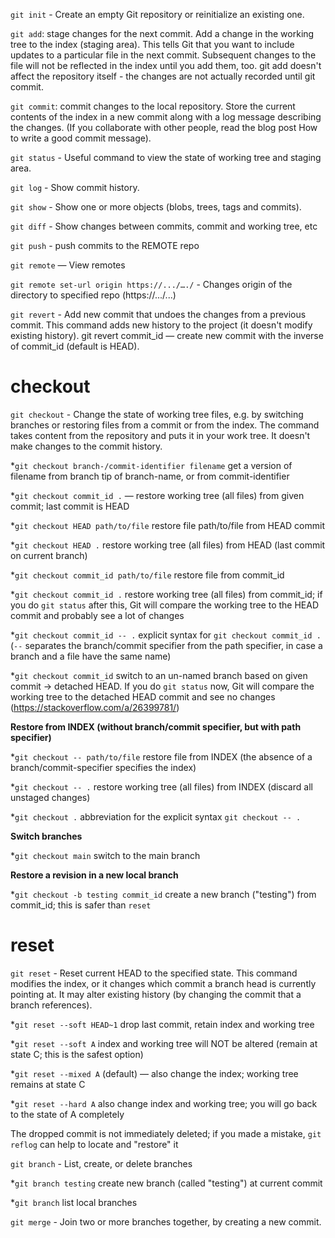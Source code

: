 `git init` - Create an empty Git repository or reinitialize an existing one.

`git add`: stage changes for the next commit. Add a change in the working tree to the index (staging area). This tells Git that you want to include updates to a particular file in the next commit. Subsequent changes to the file will not be reflected in the index until you add them, too. git add doesn't affect the repository itself - the changes are not actually recorded until git commit.

`git commit`: commit changes to the local repository. Store the current contents of the index in a new commit along with a log message describing the changes. (If you collaborate with other people, read the blog post How to write a good commit message).

`git status` - Useful command to view the state of working tree and staging area.

`git log` - Show commit history.

`git show` - Show one or more objects (blobs, trees, tags and commits).

`git diff` - Show changes between commits, commit and working tree, etc 

`git push` - push commits to the REMOTE repo

`git remote` — View remotes

`git remote set-url origin https://.../…./` - Changes origin of the directory to specified repo (https://.../...)

`git revert` - Add new commit that undoes the changes from a previous commit. This command adds new history to the project (it doesn't modify existing history).
	git revert commit_id — create new commit with the inverse of commit_id (default is HEAD).

# checkout #

`git checkout` - Change the state of working tree files, e.g. by switching branches or restoring files from a commit or from the index. The command takes content from the repository and puts it in your work tree. It doesn't make changes to the commit history.


*`git checkout branch-/commit-identifier filename` get a version of filename from branch tip of branch-name, or from commit-identifier

*`git checkout commit_id .` — restore working tree (all files) from given commit; last commit is HEAD

*`git checkout HEAD path/to/file` restore file path/to/file from HEAD commit

*`git checkout HEAD .` restore working tree (all files) from HEAD (last commit on current branch)

*`git checkout commit_id path/to/file` restore file from commit_id

*`git checkout commit_id .` restore working tree (all files) from commit_id; if you do `git status` after this, Git will compare the working tree to the HEAD commit and probably see a lot of changes

*`git checkout commit_id -- .` explicit syntax for `git checkout commit_id .` (`--` separates the branch/commit specifier from the path specifier, in case a branch and a file have the same name)

*`git checkout commit_id` switch to an un-named branch based on given commit → detached HEAD. If you do `git status` now, Git will compare the working tree to the detached HEAD commit and see no changes (https://stackoverflow.com/a/26399781/)


**Restore from INDEX (without branch/commit specifier, but with path specifier)**

*`git checkout -- path/to/file` restore file from INDEX (the absence of a branch/commit-specifier specifies the index)

*`git checkout -- .` restore working tree (all files) from INDEX (discard all unstaged changes)

*`git checkout .` abbreviation for the explicit syntax `git checkout -- .`


**Switch branches**

*`git checkout main` switch to the main branch


**Restore a revision in a new local branch**

*`git checkout -b testing commit_id` create a new branch ("testing") from commit_id; this is safer than `reset`

# reset #

`git reset` - Reset current HEAD to the specified state. This command modifies the index, or it changes which commit a branch head is currently pointing at. It may alter existing history (by changing the commit that a branch references).


*`git reset --soft HEAD~1` drop last commit, retain index and working tree	

*`git reset --soft A` index and working tree will NOT be altered (remain at state C; this is the safest option)

*`git reset --mixed A` (default) — also change the index; working tree remains at state C

*`git reset --hard A` also change index and working tree; you will go back to the state of A completely

The dropped commit is not immediately deleted; if you made a mistake, `git reflog` can help to locate and "restore" it


`git branch` - List, create, or delete branches

*`git branch testing` create new branch (called "testing") at current commit

*`git branch` list local branches

`git merge` - Join two or more branches together, by creating a new commit. 


